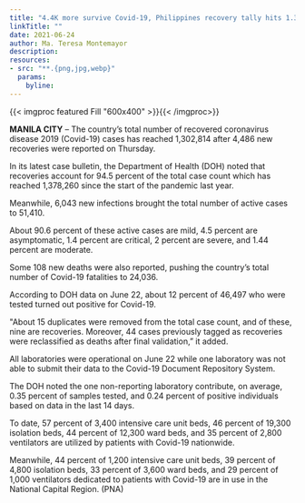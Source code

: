 ```yaml
---
title: "4.4K more survive Covid-19, Philippines recovery tally hits 1.3M"
linkTitle: ""
date: 2021-06-24
author: Ma. Teresa Montemayor
description:
resources:
- src: "**.{png,jpg,webp}"
  params:
    byline: 
---
```

{{< imgproc featured Fill "600x400" >}}{{< /imgproc>}}

**MANILA CITY** –  The country’s total number of recovered coronavirus disease 2019 (Covid-19) cases has reached 1,302,814 after 4,486 new recoveries were reported on Thursday.

In its latest case bulletin, the Department of Health (DOH) noted that recoveries account for 94.5 percent of the total case count which has reached 1,378,260 since the start of the pandemic last year.

Meanwhile, 6,043 new infections brought the total number of active cases to 51,410.

About 90.6 percent of these active cases are mild, 4.5 percent are asymptomatic, 1.4 percent are critical, 2 percent are severe, and 1.44 percent are moderate.

Some 108 new deaths were also reported, pushing the country’s total number of Covid-19 fatalities to 24,036.

According to DOH data on June 22, about 12 percent of 46,497 who were tested turned out positive for Covid-19.

"About 15 duplicates were removed from the total case count, and of these, nine are recoveries. Moreover, 44 cases previously tagged as recoveries were reclassified as deaths after final validation,” it added.

All laboratories were operational on June 22 while one laboratory was not able to submit their data to the Covid-19 Document Repository System.

The DOH noted the one non-reporting laboratory contribute, on average, 0.35 percent of samples tested, and 0.24 percent of positive individuals based on data in the last 14 days.

To date, 57 percent of 3,400 intensive care unit beds, 46 percent of 19,300 isolation beds, 44 percent of 12,300 ward beds, and 35 percent of 2,800 ventilators are utilized by patients with Covid-19 nationwide.

Meanwhile, 44 percent of 1,200 intensive care unit beds, 39 percent of 4,800 isolation beds, 33 percent of 3,600 ward beds, and 29 percent of 1,000 ventilators dedicated to patients with Covid-19 are in use in the National Capital Region. (PNA)